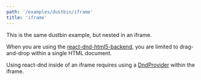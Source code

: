 ```yaml
---
path: '/examples/dustbin/iframe'
title: 'iframe'
---
```


This is the same dustbin example, but nested in an iframe.

When you are using the [react-dnd-html5-backend](/docs/backends/html5), you are limited to
drag-and-drop within a single HTML document.

Using react-dnd inside of an iframe requires using a [DndProvider](/docs/api/dnd-provider) within the iframe.

<view-source name="01-dustbin/single-target-in-iframe" component="dustbin-single-target-in-iframe">
</view-source>
